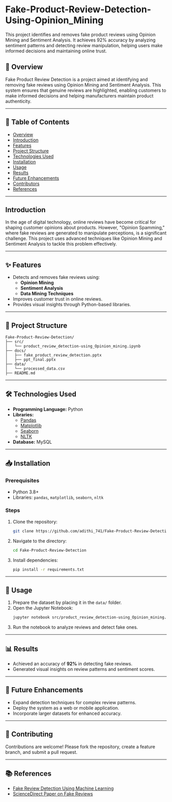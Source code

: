 # Fake-Product-Review-Detection-Using-Opinion_Mining
This project identifies and removes fake product reviews using Opinion Mining and Sentiment Analysis. It achieves 92% accuracy by analyzing sentiment patterns and detecting review manipulation, helping users make informed decisions and maintaining online trust.

## 📖 Overview
Fake Product Review Detection is a project aimed at identifying and removing fake reviews using Opinion Mining and Sentiment Analysis. This system ensures that genuine reviews are highlighted, enabling customers to make informed decisions and helping manufacturers maintain product authenticity.

---

## 📌 Table of Contents
- [Overview](#📖-overview)
- [Introduction](#introduction)
- [Features](#✨-features)
- [Project Structure](#📂-project-structure)
- [Technologies Used](#🛠️-technologies-used)
- [Installation](#📥-installation)
- [Usage](#🚀-usage)
- [Results](#📊-results)
- [Future Enhancements](#🔮-future-enhancements)
- [Contributors](#🤝-contributors)
- [References](#📚-references)

---

## Introduction

In the age of digital technology, online reviews have become critical for shaping customer opinions about products. However, "Opinion Spamming," where fake reviews are generated to manipulate perceptions, is a significant challenge. This project uses advanced techniques like Opinion Mining and Sentiment Analysis to tackle this problem effectively.

---

## ✨ Features

- Detects and removes fake reviews using:
  - **Opinion Mining**
  - **Sentiment Analysis**
  - **Data Mining Techniques**
- Improves customer trust in online reviews.
- Provides visual insights through Python-based libraries.

---

## 📂 Project Structure

```
Fake-Product-Review-Detection/
├── src/
│   └── product_review_detection-using_Opinion_mining.ipynb
├── docs/
│   ├── fake_product_review_detection.pptx
│   ├── ppt_final.pptx
├── data/
│   └── processed_data.csv
├── README.md
```

---

## 🛠️ Technologies Used

- **Programming Language:** Python
- **Libraries:**
  - [Pandas](https://pandas.pydata.org/)
  - [Matplotlib](https://matplotlib.org/)
  - [Seaborn](https://seaborn.pydata.org/)
  - [NLTK](https://www.nltk.org/)
- **Database:** MySQL

---

## 📥 Installation

### Prerequisites
- Python 3.8+
- Libraries: `pandas`, `matplotlib`, `seaborn`, `nltk`

### Steps

1. Clone the repository:
   ```bash
   git clone https://github.com/adithi_741/Fake-Product-Review-Detection.git
   ```
2. Navigate to the directory:
   ```bash
   cd Fake-Product-Review-Detection
   ```
3. Install dependencies:
   ```bash
   pip install -r requirements.txt
   ```

---

## 🚀 Usage

1. Prepare the dataset by placing it in the `data/` folder.
2. Open the Jupyter Notebook:
   ```bash
   jupyter notebook src/product_review_detection-using_Opinion_mining.ipynb
   ```
3. Run the notebook to analyze reviews and detect fake ones.

---

## 📊 Results

- Achieved an accuracy of **92%** in detecting fake reviews.
- Generated visual insights on review patterns and sentiment scores.

---

## 🔮 Future Enhancements

- Expand detection techniques for complex review patterns.
- Deploy the system as a web or mobile application.
- Incorporate larger datasets for enhanced accuracy.

---

## 🤝 Contributing

Contributions are welcome! Please fork the repository, create a feature branch, and submit a pull request.

---

## 📚 References

- [Fake Review Detection Using Machine Learning](https://pythongeeks.org/fake-product-review-detection-using-machine-learning/)
- [ScienceDirect Paper on Fake Reviews](https://www.sciencedirect.com/science/article/pii/S0969698921003374)
